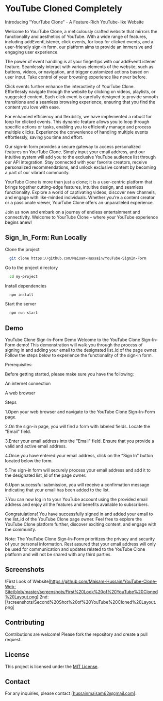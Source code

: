 # YouTube Cloned Completely

Introducing "YourTube Clone" - A Feature-Rich YouTube-like Website

Welcome to YourTube Clone, a meticulously crafted website that mirrors the functionality and aesthetics of YouTube. With a wide range of features, including addEventListener, click events, for loop for clicked events, and a user-friendly sign-in form, our platform aims to provide an immersive and engaging user experience.

The power of event handling is at your fingertips with our addEventListener feature. Seamlessly interact with various elements of the website, such as buttons, videos, or navigation, and trigger customized actions based on user input. Take control of your browsing experience like never before.

Click events further enhance the interactivity of YourTube Clone. Effortlessly navigate through the website by clicking on videos, playlists, or suggested content. Each click event is carefully designed to provide smooth transitions and a seamless browsing experience, ensuring that you find the content you love with ease.

For enhanced efficiency and flexibility, we have implemented a robust for loop for clicked events. This dynamic feature allows you to loop through specific actions or tasks, enabling you to efficiently manage and process multiple clicks. Experience the convenience of handling multiple events effortlessly, saving you time and effort.

Our sign-in form provides a secure gateway to access personalized features on YourTube Clone. Simply input your email address, and our intuitive system will add you to the exclusive YouTube audience list through our API integration. Stay connected with your favorite creators, receive personalized recommendations, and unlock exclusive content by becoming a part of our vibrant community.

YourTube Clone is more than just a clone; it is a user-centric platform that brings together cutting-edge features, intuitive design, and seamless functionality. Explore a world of captivating videos, discover new channels, and engage with like-minded individuals. Whether you're a content creator or a passionate viewer, YourTube Clone offers an unparalleled experience.

Join us now and embark on a journey of endless entertainment and connectivity. Welcome to YourTube Clone – where your YouTube experience begins anew!



## Sign_In_Form: Run Locally

Clone the project

```bash
  git clone https://github.com/Maisam-Hussain/YouTube-SignIn-Form
```

Go to the project directory

```bash
  cd my-project
```

Install dependencies

```bash
  npm install
```

Start the server

```bash
  npm run start
```


## Demo

YouTube Clone Sign-In-Form Demo
Welcome to the YouTube Clone Sign-In-Form demo! This demonstration will walk you through the process of signing in and adding your email to the designated list_id of the page owner. Follow the steps below to experience the functionality of the sign-in form.

Prerequisites:

Before getting started, please make sure you have the following:

An internet connection

A web browser

Steps

1.Open your web browser and navigate to the YouTube Clone Sign-In-Form page.

2.On the sign-in page, you will find a form with labeled fields. Locate the "Email" field.

3.Enter your email address into the "Email" field. Ensure that you provide a valid and active email address.

4.Once you have entered your email address, click on the "Sign In" button located below the form.

5.The sign-in form will securely process your email address and add it to the designated list_id of the page owner.

6.Upon successful submission, you will receive a confirmation message indicating that your email has been added to the list.

7.You can now log in to your YouTube account using the provided email address and enjoy all the features and benefits available to subscribers.

Congratulations! You have successfully signed in and added your email to the list_id of the YouTube Clone page owner. Feel free to explore the YouTube Clone platform further, discover exciting content, and engage with the community.

Note: The YouTube Clone Sign-In-Form prioritizes the privacy and security of your personal information. Rest assured that your email address will only be used for communication and updates related to the YouTube Clone platform and will not be shared with any third parties.



## Screenshots

!First Look of Website[https://github.com/Maisam-Hussain/YouTube-Clone-Web-Site/blob/master/screenshots/First%20Look%20of%20YouTube%20Cloned%20Layout.png]
2nd:[/screenshots/Second%20Shot%20of%20YouTube%20Cloned%20Layout.png]


## Contributing

Contributions are welcome! Please fork the repository and create a pull request.

## License

This project is licensed under the [MIT License](LICENSE).

## Contact

For any inquiries, please contact [hussainmaisam62@gmail.com].

